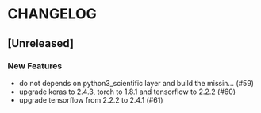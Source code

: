 # CHANGELOG

## [Unreleased]

### New Features

- do not depends on python3_scientific layer and build the missin… (#59)
- upgrade keras to 2.4.3, torch to 1.8.1 and tensorflow to 2.2.2 (#60)
- upgrade tensorflow from 2.2.2 to 2.4.1 (#61)


